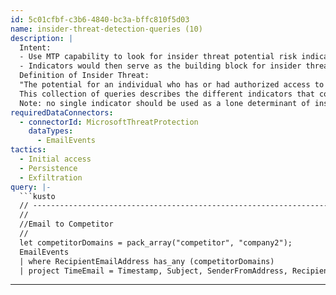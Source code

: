 ```yaml
---
id: 5c01cfbf-c3b6-4840-bc3a-bffc810f5d03
name: insider-threat-detection-queries (10)
description: |
  Intent:
  - Use MTP capability to look for insider threat potential risk indicators
  - Indicators would then serve as the building block for insider threat risk modeling in subsequent tools
  Definition of Insider Threat:
  "The potential for an individual who has or had authorized access to an organization's assets to use their access, either maliciously or unintentionally, to act in a way that could negatively affect the organization."
  This collection of queries describes the different indicators that could be used to model and look for patterns suggesting an increased risk of an individual becoming a potential insider threat.
  Note: no single indicator should be used as a lone determinant of insider threat activity, but should be part of an overall program to understand the increased risk to your organization's critical assets. This in turn is used to feed an investigation by a formal insider threat program to look at the context associated with the whole person to understand the implication of a set of indicators.
requiredDataConnectors:
  - connectorId: MicrosoftThreatProtection
    dataTypes:
      - EmailEvents
tactics:
  - Initial access
  - Persistence
  - Exfiltration
query: |-
  ```kusto
  // --------------------------------------------------------------------------------------------------------------------------- //
  //
  //Email to Competitor
  //
  let competitorDomains = pack_array("competitor", "company2");
  EmailEvents
  | where RecipientEmailAddress has_any (competitorDomains)
  | project TimeEmail = Timestamp, Subject, SenderFromAddress, RecipientEmailAddress, AccountName = tostring(split(SenderFromAddress, "@")[0]);
  ```
---
```


